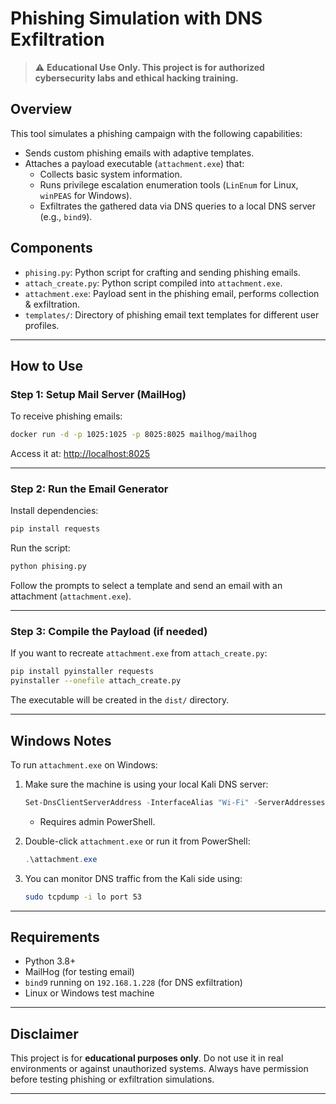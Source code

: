 # Phishing Simulation with DNS Exfiltration

> ⚠️ **Educational Use Only. This project is for authorized cybersecurity labs and ethical hacking training.**

## Overview

This tool simulates a phishing campaign with the following capabilities:

- Sends custom phishing emails with adaptive templates.
- Attaches a payload executable (`attachment.exe`) that:
  - Collects basic system information.
  - Runs privilege escalation enumeration tools (`LinEnum` for Linux, `winPEAS` for Windows).
  - Exfiltrates the gathered data via DNS queries to a local DNS server (e.g., `bind9`).

## Components

- `phising.py`: Python script for crafting and sending phishing emails.
- `attach_create.py`: Python script compiled into `attachment.exe`.
- `attachment.exe`: Payload sent in the phishing email, performs collection & exfiltration.
- `templates/`: Directory of phishing email text templates for different user profiles.

---

## How to Use

### Step 1: Setup Mail Server (MailHog)

To receive phishing emails:
```bash
docker run -d -p 1025:1025 -p 8025:8025 mailhog/mailhog
```
Access it at: [http://localhost:8025](http://localhost:8025)

---

### Step 2: Run the Email Generator

Install dependencies:
```bash
pip install requests
```

Run the script:
```bash
python phising.py
```

Follow the prompts to select a template and send an email with an attachment (`attachment.exe`).

---

### Step 3: Compile the Payload (if needed)

If you want to recreate `attachment.exe` from `attach_create.py`:
```bash
pip install pyinstaller requests
pyinstaller --onefile attach_create.py
```

The executable will be created in the `dist/` directory.

---

## Windows Notes

To run `attachment.exe` on Windows:

1. Make sure the machine is using your local Kali DNS server:
   ```powershell
   Set-DnsClientServerAddress -InterfaceAlias "Wi-Fi" -ServerAddresses ("192.168.1.228")
   ```
   - Requires admin PowerShell.

2. Double-click `attachment.exe` or run it from PowerShell:
   ```powershell
   .\attachment.exe
   ```

3. You can monitor DNS traffic from the Kali side using:
   ```bash
   sudo tcpdump -i lo port 53
   ```

---

## Requirements

- Python 3.8+
- MailHog (for testing email)
- `bind9` running on `192.168.1.228` (for DNS exfiltration)
- Linux or Windows test machine

---

## Disclaimer

This project is for **educational purposes only**. Do not use it in real environments or against unauthorized systems. Always have permission before testing phishing or exfiltration simulations.

---